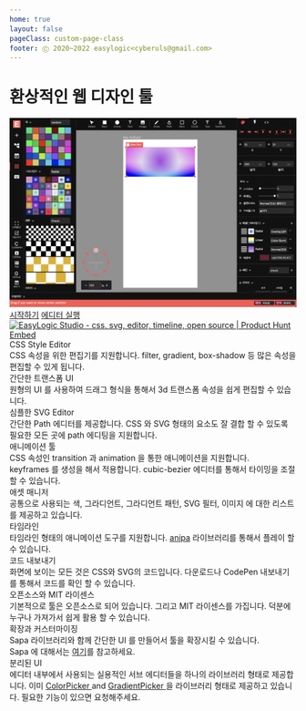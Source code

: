 ```yaml
---
home: true
layout: false
pageClass: custom-page-class
footer: Ⓒ 2020~2022 easylogic<cyberuls@gmail.com> 
---
```



<h1>환상적인 웹 디자인 툴</h1>

<div class='editor-image'>
    <img src='/images/editor-ko.png' />
</div>

<div class='getting-started'>
    <a href='/ko/getting-started'>시작하기</a> 
    <a href='https://editor.easylogic.studio' target='_css_editor'>에디터 실행</a>
    <a href="https://www.producthunt.com/posts/easylogic-studio?utm_source=badge-featured&utm_medium=badge&utm_souce=badge-easylogic-studio" class='none-style' target="_blank"><img src="https://api.producthunt.com/widgets/embed-image/v1/featured.svg?post_id=155951&theme=light" alt="EasyLogic Studio - css, svg, editor, timeline, open source | Product Hunt Embed" style="width: 250px; height: 54px;" width="250px" height="54px" /></a>    
</div>

<div class='editor-summary'>
    <div class='list'>        
        <div class='item'>
            <div class='content'>
                <div class='title'>CSS Style Editor</div>
                <div class='description'>
                    <div class='text'>CSS 속성을 위한 편집기를 지원합니다. filter, gradient, box-shadow 등 많은 속성을 편집할 수 있게 됩니다.
                    </div>
                </div>
            </div>
        </div>
        <div class='item'>                
            <div class='content'>
                <div class='title'>간단한 트랜스폼 UI</div>
                <div class='description'>
                    <div class='text'>
                        원형의 UI 를 사용하여 드래그 형식을 통해서 3d 트랜스폼 속성을 쉽게 편집할 수 있습니다.
                    </div>
                </div>
            </div>
        </div>        
        <div class='item'>                      
            <div class='content'>
                <div class='title'>심플한 SVG Editor</div>
                <div class='description'>간단한 Path 에디터를 제공합니다. CSS 와 SVG 형태의 요소도 잘 결합 할 수 있도록 필요한 모든 곳에 path 에디팅을 지원합니다. </div>
            </div>
        </div>        
        <div class='item'>    
            <div class='content'>
                <div class='title'>애니메이션 툴</div>
                <div class='description'>CSS 속성인 transition 과 animation 을 통한 애니메이션을 지원합니다. <br /> keyframes 를 생성을 해서 적용합니다. cubic-bezier 에디터를 통해서 타이밍을 조절 할 수 있습니다. </div>
            </div>
        </div>
        <div class='item'>    
            <div class='content'>
                <div class='title'>애셋 매니저</div>
                <div class='description'> 공통으로 사용되는 색, 그라디언트, 그라디언트 패턴, SVG 필터, 이미지 에 대한 리스트를 제공하고 있습니다. </div>
            </div> 
        </div>
        <div class='item'>  
            <div class='content'>
                <div class='title'>타임라인</div>
                <div class='description'>타임라인 형태의 애니메이션 도구를 지원합니다. <a href='https://github.com/easylogic/anipa' target='_anipa'>anipa</a> 라이브러리를 통해서 플레이 할 수 있습니다.</div>
            </div> 
        </div>        
        <div class='item'>
            <div class='content'>        
                <div class='title'>코드 내보내기</div>
                <div class='description'>화면에 보이는 모든 것은 CSS와 SVG의 코드입니다. 다운로드나 CodePen 내보내기를 통해서 코드를 확인 할 수 있습니다. </div>
            </div>
        </div>        
        <div class='item'>
            <div class='content'>                
                <div class='title'>오픈소스와 MIT 라이센스 </div>
                <div class='description'>기본적으로 툴은 오픈소스로 되어 있습니다. 그리고 MIT 라이센스를 가집니다. 덕분에 누구나 가져가서 쉽게 활용 할 수 있습니다.</div>
            </div>
        </div>
        <div class='item'>
            <div class='content'>                
                <div class='title'>확장과 커스터마이징</div>
                <div class='description'>Sapa 라이브러리와 함께 간단한 UI 를 만들어서 툴을 확장시킬 수 있습니다. <br /> Sapa 에 대해서는  <a href='https://github.com/easylogic/sapa/' target='_new_window'>여기</a>를 참고하세요.</div>
            </div>
        </div>        
        <div class='item'>
            <div class='content'>                
                <div class='title'>분리된 UI</div>
                <div class='description'>에디터 내부에서 사용되는 실용적인 서브 에디터들을 하나의 라이브러리 형태로 제공합니다. 이미  <a href='https://colorpicker.easylogic.studio/colorpicker/' target='_colorpicker'> ColorPicker </a> and <a href = 'https: //colorpicker.easylogic.studio/gradientpicker/' target = '_ gradient'> GradientPicker </a> 을 라이브러리 형태로 제공하고 있습니다. 필요한 기능이 있으면 요청해주세요.</div>
            </div>
        </div>                
    </div> 
</div>

<div class='editor-style'>
</div>

<div class='editor-animation'>
</div>

<div class='editor-code'>
</div>

<div class='editor-assets'>
</div>

